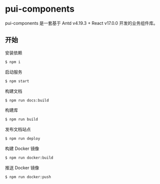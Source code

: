 # pui-components

pui-components 是一套基于 Antd v4.19.3 + React v17.0.0 开发的业务组件库。

## 开始

安装依赖

```bash
$ npm i
```

启动服务

```bash
$ npm start
```

构建文档

```bash
$ npm run docs:build
```

构建库

```bash
$ npm run build
```

发布文档站点

```bash
$ npm run deploy
```

构建 Docker 镜像

```bash
$ npm run docker:build
```

推送 Docker 镜像

```bash
$ npm run docker:push
```
